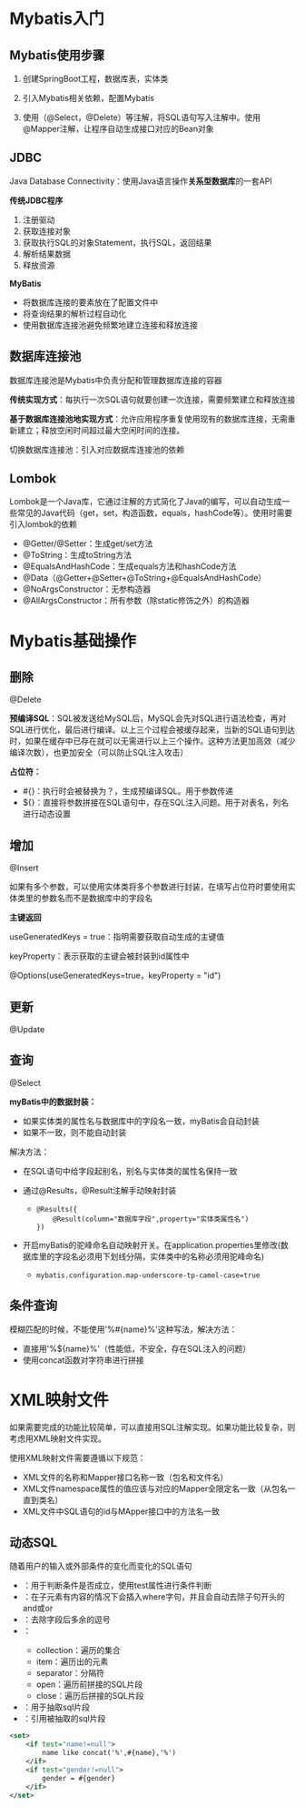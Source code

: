 # Mybatis入门

## Mybatis使用步骤

1. 创建SpringBoot工程，数据库表，实体类

2. 引入Mybatis相关依赖，配置Mybatis

3. 使用（@Select，@Delete）等注解，将SQL语句写入注解中。使用@Mapper注解，让程序自动生成接口对应的Bean对象

   

## JDBC

Java Database Connectivity：使用Java语言操作**关系型数据库**的一套API

**传统JDBC程序**

1. 注册驱动
2. 获取连接对象
3. 获取执行SQL的对象Statement，执行SQL，返回结果
4. 解析结果数据
5. 释放资源



**MyBatis**

+ 将数据库连接的要素放在了配置文件中
+ 将查询结果的解析过程自动化
+ 使用数据库连接池避免频繁地建立连接和释放连接



## 数据库连接池

数据库连接池是Mybatis中负责分配和管理数据库连接的容器

**传统实现方式**：每执行一次SQL语句就要创建一次连接，需要频繁建立和释放连接

**基于数据库连接池地实现方式**：允许应用程序重复使用现有的数据库连接，无需重新建立；释放空闲时间超过最大空闲时间的连接。

切换数据库连接池：引入对应数据库连接池的依赖



## Lombok

Lombok是一个Java库，它通过注解的方式简化了Java的编写，可以自动生成一些常见的Java代码（get，set，构造函数，equals，hashCode等）。使用时需要引入lombok的依赖



+ @Getter/@Setter：生成get/set方法
+ @ToString：生成toString方法
+ @EqualsAndHashCode：生成equals方法和hashCode方法
+ @Data（@Getter+@Setter+@ToString+@EqualsAndHashCode）
+ @NoArgsConstructor：无参构造器
+ @AllArgsConstructor：所有参数（除static修饰之外）的构造器





# Mybatis基础操作

## 删除

@Delete



**预编译SQL**：SQL被发送给MySQL后，MySQL会先对SQL进行语法检查，再对SQL进行优化，最后进行编译。以上三个过程会被缓存起来，当新的SQL语句到达时，如果在缓存中已存在就可以无需进行以上三个操作。这种方法更加高效（减少编译次数），也更加安全（可以防止SQL注入攻击）



**占位符：**

+ #{}：执行时会被替换为？，生成预编译SQL。用于参数传递
+ ${}：直接将参数拼接在SQL语句中，存在SQL注入问题。用于对表名，列名进行动态设置





## 增加

@Insert

如果有多个参数，可以使用实体类将多个参数进行封装，在填写占位符时要使用实体类里的参数名而不是数据库中的字段名



**主键返回**

useGeneratedKeys = true：指明需要获取自动生成的主键值

keyProperty：表示获取的主键会被封装到id属性中

@Options(useGeneratedKeys=true，keyProperty = "id")



## 更新

@Update



## 查询

@Select

**myBatis中的数据封装：**

+ 如果实体类的属性名与数据库中的字段名一致，myBatis会自动封装
+ 如果不一致，则不能自动封装



解决方法：

+ 在SQL语句中给字段起别名，别名与实体类的属性名保持一致

+ 通过@Results，@Result注解手动映射封装

  + ```
    @Results({
    	@Result(column="数据库字段",property="实体类属性名")
    })
    ```

+ 开启myBatis的驼峰命名自动映射开关。在application.properties里修改(数据库里的字段名必须用下划线分隔，实体类中的名称必须用驼峰命名)

  + ```
    mybatis.configuration.map-underscore-tp-camel-case=true
    ```

    

## 条件查询

模糊匹配的时候，不能使用'%#{name}%'这种写法，解决方法：

+ 直接用'%${name}%'（性能低，不安全，存在SQL注入的问题）
+ 使用concat函数对字符串进行拼接



# XML映射文件

如果需要完成的功能比较简单，可以直接用SQL注解实现。如果功能比较复杂，则考虑用XML映射文件实现。

使用XML映射文件需要遵循以下规范：

+ XML文件的名称和Mapper接口名称一致（包名和文件名）
+ XML文件namespace属性的值应该与对应的Mapper全限定名一致（从包名一直到类名）
+ XML文件中SQL语句的id与MApper接口中的方法名一致

## 动态SQL

随着用户的输入或外部条件的变化而变化的SQL语句

+ <if>：用于判断条件是否成立，使用test属性进行条件判断
+ <where>：在子元素有内容的情况下会插入where字句，并且会自动去除子句开头的and或or
+ <set>：去除字段后多余的逗号
+ <foreach>：
  + collection：遍历的集合
  + item：遍历出的元素
  + separator：分隔符
  + open：遍历前拼接的SQL片段
  + close：遍历后拼接的SQL片段
+ <sql>：用于抽取sql片段
+ <include>：引用被抽取的sql片段

```xml
<set>   
    <if test="name!=null">
    	name like concat('%',#{name},'%')
	</if>
    <if test="gender!=null">
    	gender = #{gender}
	</if>
</set>
```

